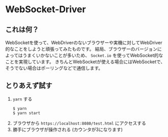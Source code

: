 # WebSocket-Driver
## これは何？
WebSocketを使って、WebDriverのないブラウザーや実機に対してWebDriver的なことをしようと頑張ってみたものです。
結局、ブラウザーのバージョンによってはうまくいかないことが多いため、 `Socket.io` を使ってWebSocket的なことを実現しています。
きちんとWebSocketが使える場合にはWebSocketで、そうでない場合はポーリングなどで通信します。

## とりあえず試す

1. `yarn` する
    ```shell
    $ yarn
    $ yarn start
    ```
1. ブラウザから `https://localhost:8080/test.html` にアクセスする
1. 勝手にブラウザが操作される
(カウンタが3になります)
